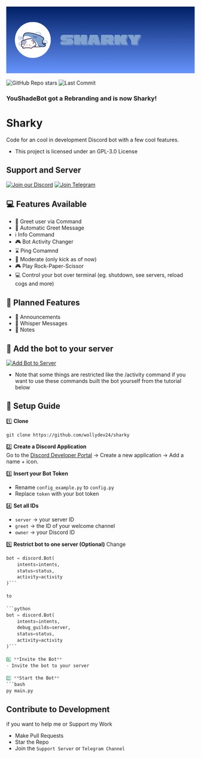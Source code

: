 ![Banner](https://github.com/WollyDev24/Sharky/blob/main/resources/Sharky.png?raw=true)

![GitHub Repo stars](https://img.shields.io/github/stars/WollyDev24/Sharky?style=for-the-badge)
![Last Commit](https://img.shields.io/github/last-commit/WollyDev24/Sharky?style=for-the-badge)

### YouShadeBot got a Rebranding and is now Sharky!

# Sharky
Code for an cool in development Discord bot with a few cool features. 
- This project is licensed under an GPL-3.0 License

## Support and Server
[![Join our Discord](https://img.shields.io/badge/Discord-Join%20Chat-5865F2?logo=discord&logoColor=white&style=for-the-badge)](https://discord.gg/bapB8zz7VY)
[![Join Telegram](https://img.shields.io/badge/Telegram-Join%20Channel-26A5E4?logo=telegram&logoColor=white&style=for-the-badge)](https://t.me/SharkyUpdates)

## 💻 Features Available
- 🙍 Greet user via Command
- 👋 Automatic Greet Message
- ℹ️ Info Command
- 🎮 Bot Activity Changer
- ⌛ Ping Comamnd
- 🛑 Moderate (only kick as of now)
- 🎮 Play Rock-Paper-Scissor
- 💻 Control your bot over terminal (eg. shutdown, see servers, reload cogs and more)

## 💾 Planned Features
- 📣 Announcements
- 🤫 Whisper Messages
- 📒 Notes 

## 📌 Add the bot to your server
[![Add Bot to Server](https://img.shields.io/badge/Add%20Bot-Invite-blue?style=for-the-badge&logo=discord&logoColor=white)](https://discord.com/oauth2/authorize?client_id=1410735946374053918&permissions=8&integration_type=0&scope=bot)
- Note that some things are restricted like the /activity command if you want to use these commands built the bot yourself from the tutorial below

## 🚀 Setup Guide

1️⃣ **Clone**  
```
git clone https://github.com/wollydev24/sharky
```


2️⃣ **Create a Discord Application**  
Go to the [Discord Developer Portal](https://discord.com/developers/applications) → Create a new application → Add a name + icon.

3️⃣ **Insert your Bot Token**  
- Rename `config_example.py` to `config.py`  
- Replace `token` with your bot token

4️⃣ **Set all IDs**  
- `server` → your server ID  
- `greet` → the ID of your welcome channel  
- `owner` → your Discord ID  

5️⃣ **Restrict bot to one server (Optional)**
Change

```python
bot = discord.Bot(
    intents=intents,
    status=status,
    activity=activity
)```

to

```python
bot = discord.Bot(
    intents=intents,
    debug_guilds=server,
    status=status,
    activity=activity
)```

6️⃣ **Invite the Bot**  
- Invite the bot to your server

7️⃣ **Start the Bot**
```bash
py main.py
```

## Contribute to Development
if you want to help me or Support my Work
- Make Pull Requests
- Star the Repo
- Join the `Support Server` or `Telegram Channel`
